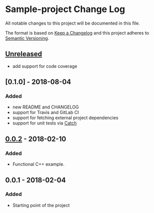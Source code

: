 # Sample-project Change Log
All notable changes to this project will be documented in this file.

The format is based on [Keep a Changelog](http://keepachangelog.com/en/1.0.0/)
and this project adheres to [Semantic Versioning](http://semver.org/spec/v2.0.0.html).

## [Unreleased]
 - add support for code coverage


## [0.1.0] - 2018-08-04
### Added
 - new README and CHANGELOG
 - support for Travis and GitLab CI
 - support for fetching external project dependencies
 - support for unit tests via [Catch](https://github.com/catchorg/Catch2)

## [0.0.2] - 2018-02-10
### Added
- Functional C++ example.

## 0.0.1 - 2018-02-04
### Added
- Starting point of the project

[Unreleased]: https://gitlab.com/nilbeleth/sample-project/compare/v0.0.2...HEAD
[0.0.2]: https://gitlab.com/nilbeleth/sample-project/compare/v0.0.2...v0.1.0
[0.0.2]: https://gitlab.com/nilbeleth/sample-project/compare/v0.0.1...v0.0.2
